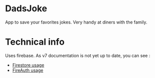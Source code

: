 # DadsJoke

App to save your favorites jokes. Very handy at diners with the family.

# Technical info

Uses firebase. As v7 documentation is not yet up to date, you can see :
* [Firestore usage](https://betterprogramming.pub/angular-13-firebase-crud-tutorial-with-angularfire-7-2d6980dcc091)
* [FireAuth usage](https://betterprogramming.pub/angular-13-firebase-authentication-tutorial-with-angularfire-7-23dc8cee42c4)
